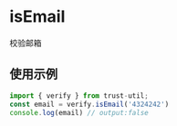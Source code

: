 # isEmail

校验邮箱

## 使用示例

```javascript
import { verify } from trust-util;
const email = verify.isEmail('4324242')
console.log(email) // output:false
```
